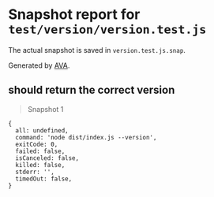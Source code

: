 # Snapshot report for `test/version/version.test.js`

The actual snapshot is saved in `version.test.js.snap`.

Generated by [AVA](https://ava.li).

## should return the correct version

> Snapshot 1

    {
      all: undefined,
      command: 'node dist/index.js --version',
      exitCode: 0,
      failed: false,
      isCanceled: false,
      killed: false,
      stderr: '',
      timedOut: false,
    }
